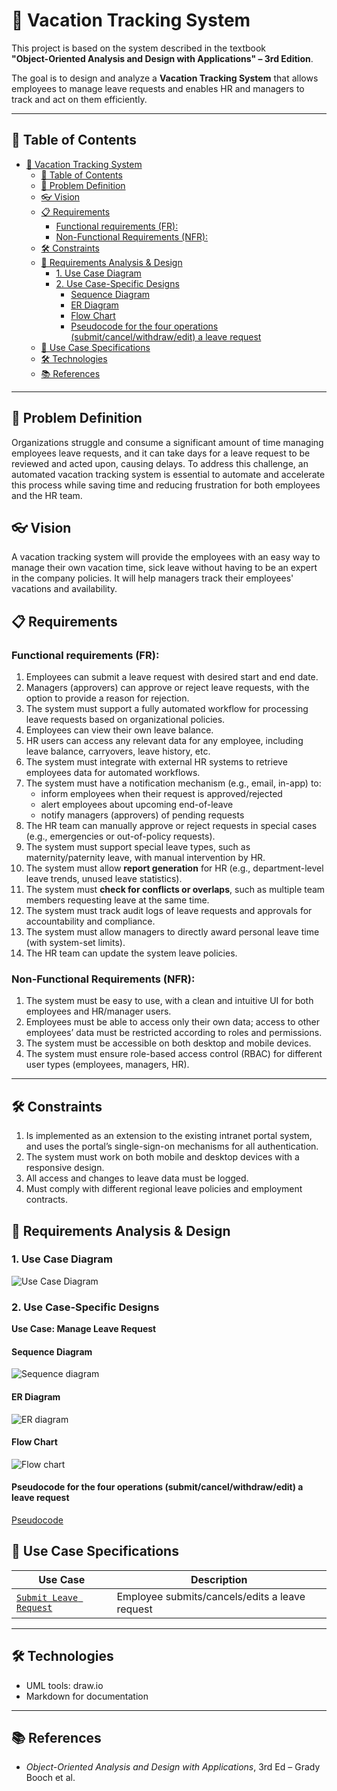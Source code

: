 # 🌴 Vacation Tracking System

This project is based on the system described in the textbook  
**"Object-Oriented Analysis and Design with Applications" – 3rd Edition**.

The goal is to design and analyze a **Vacation Tracking System** that allows employees to manage leave requests and enables HR and managers to track and act on them efficiently.

---

## 📌 Table of Contents

- [🌴 Vacation Tracking System](#-vacation-tracking-system)
  - [📌 Table of Contents](#-table-of-contents)
  - [🧠 Problem Definition](#-problem-definition)
  - [👓 Vision](#-vision)
  - [📋 Requirements](#-requirements)
    - [Functional requirements (FR):](#functional-requirements-fr)
    - [Non-Functional Requirements (NFR):](#non-functional-requirements-nfr)
  - [🛠 Constraints](#-constraints)
  - [🧠 Requirements Analysis \& Design](#-requirements-analysis--design)
    - [1. Use Case Diagram](#1-use-case-diagram)
    - [2. Use Case-Specific Designs](#2-use-case-specific-designs)
      - [Sequence Diagram](#sequence-diagram)
      - [ER Diagram](#er-diagram)
      - [Flow Chart](#flow-chart)
      - [Pseudocode for the four operations (submit/cancel/withdraw/edit) a leave request](#pseudocode-for-the-four-operations-submitcancelwithdrawedit-a-leave-request)
  - [📄 Use Case Specifications](#-use-case-specifications)
  - [🛠 Technologies](#-technologies)
  - [📚 References](#-references)
---

## 🧠 Problem Definition
Organizations struggle and consume a significant amount of time managing employees leave requests, and it can take days for a leave request to be reviewed and acted upon, causing delays. To address this challenge, an automated vacation tracking system is essential to automate and accelerate this process while saving time and reducing frustration for both employees and the HR team.
## 👓 Vision
A vacation tracking system will provide the employees with an easy way to manage their own vacation time, sick leave without having to be an expert in the company policies. It will help managers track their employees' vacations and availability.
## 📋 Requirements
### Functional requirements (FR): 
1. Employees can submit a leave request with desired start and end date.  
2. Managers (approvers) can approve or reject leave requests, with the option to provide a reason for rejection.  
3. The system must support a fully automated workflow for processing leave requests based on organizational policies.  
4. Employees can view their own leave balance.  
5. HR users can access any relevant data for any employee, including leave balance, carryovers, leave history, etc.  
6. The system must integrate with external HR systems to retrieve employees data for automated workflows.
7. The system must have a notification mechanism (e.g., email, in-app) to:  
    - inform employees when their request is approved/rejected  
    - alert employees about upcoming end-of-leave  
    - notify managers (approvers) of pending requests  
8. The HR team can manually approve or reject requests in special cases (e.g., emergencies or out-of-policy requests).  
9.  The system must support special leave types, such as maternity/paternity leave, with manual intervention by HR.  
10. The system must allow **report generation** for HR (e.g., department-level leave trends, unused leave statistics).  
11. The system must **check for conflicts or overlaps**, such as multiple team members requesting leave at the same time.  
12. The system must track audit logs of leave requests and approvals for accountability and compliance.  
13. The system must allow managers to directly award personal leave time (with system-set limits).  
14. The HR team can update the system leave policies.  

### Non-Functional Requirements (NFR): 
1. The system must be easy to use, with a clean and intuitive UI for both employees and HR/manager users.
2. Employees must be able to access only their own data; access to other employees’ data must be restricted according to roles and permissions.
3. The system must be accessible on both desktop and mobile devices.
4. The system must ensure role-based access control (RBAC) for different user types (employees, managers, HR).

---

## 🛠 Constraints
1. Is implemented as an extension to the existing intranet portal system, and
uses the portal’s single-sign-on mechanisms for all authentication.
2. The system must work on both mobile and desktop devices with a responsive design.
3. All access and changes to leave data must be logged.
4. Must comply with different regional leave policies and employment contracts.

## 🧠 Requirements Analysis & Design

### 1. Use Case Diagram
  ![Use Case Diagram](./diagrams/useCaseDiagram.png)

### 2. Use Case-Specific Designs
**Use Case: Manage Leave Request**  
#### Sequence Diagram 
  ![Sequence diagram](./diagrams/ManageLeaveRequestuseSequenceDiagrams.png)
#### ER Diagram 
  ![ER diagram](./diagrams/manageLeaveRequestERD.png)
#### Flow Chart
  ![Flow chart](./diagrams/manageLeaveRequestFlowCharts.png)
#### Pseudocode for the four operations (submit/cancel/withdraw/edit) a leave request
  [Pseudocode](./manageLeaveRequestPseudocode.md)


## 📄 Use Case Specifications

| Use Case | Description |
|----------|-------------|
| [`Submit Leave Request`](use-cases-specification/ManageLeaveRequest.md) | Employee submits/cancels/edits a leave request |

---

## 🛠 Technologies

- UML tools: draw.io
- Markdown for documentation

---

## 📚 References

- *Object-Oriented Analysis and Design with Applications*, 3rd Ed – Grady Booch et al.